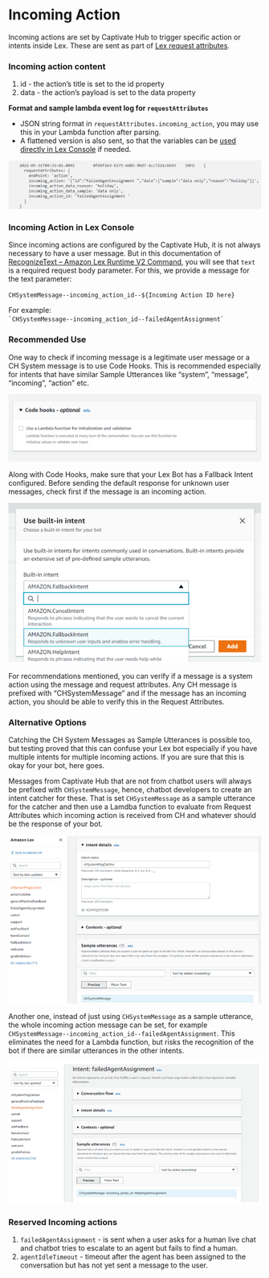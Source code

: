 # Incoming Action

Incoming actions are set by Captivate Hub to trigger specific action or intents inside Lex. These are sent as part of [Lex request attributes](https://docs.aws.amazon.com/lexv2/latest/dg/context-mgmt-request-attribs.html).

### **Incoming action content**

1. id - the action’s title is set to the id property
2. data - the action’s payload is set to the data property

**Format and sample lambda event log for `requestAttributes`**

* JSON string format in `requestAttributes.incoming_action`, you may use this in your Lambda function after parsing.
* A flattened version is also sent, so that the variables can be [used directly in Lex Console](https://docs.aws.amazon.com/lex/latest/dg/howitworks-manage-prompts.html#msg-prompts-msg-types) if needed.

![Incoming action logs in requestAttributes of Lambda event](<../../../.gitbook/assets/image (38) (1).png>)

### Incoming Action in Lex Console

Since incoming actions are configured by the Captivate Hub, it is not always necessary to have a user message. But in this documentation of [RecognizeText – Amazon Lex Runtime V2 Command](https://docs.aws.amazon.com/lexv2/latest/dg/API\_runtime\_RecognizeText.html), you will see that `text` is a required request body parameter. For this, we provide a message for the text parameter:

`CHSystemMessage--incoming_action_id--${Incoming Action ID here}`

For example:\
`` `CHSystemMessage--incoming_action_id--failedAgentAssignment` ``

### **Recommended Use**

One way to check if incoming message is a legitimate user message or a CH System message is to use Code Hooks. This is recommended especially for intents that have similar Sample Utterances like “system”, “message”, “incoming”, “action” etc.

![Code hooks in Lex Console](<../../../.gitbook/assets/image (74).png>)

Along with Code Hooks, make sure that your Lex Bot has a Fallback Intent configured. Before sending the default response for unknown user messages, check first if the message is an incoming action.

![Built-in Lex Fallback Intent](<../../../.gitbook/assets/image (62) (1).png>)

For recommendations mentioned, you can verify if a message is a system action using the message and request attributes. Any CH message is prefixed with “CHSystemMessage” and if the message has an incoming action, you should be able to verify this in the Request Attributes.

### **Alternative Options**

Catching the CH System Messages as Sample Utterances is possible too, but testing proved that this can confuse your Lex bot especially if you have multiple intents for multiple incoming actions. If you are sure that this is okay for your bot, here goes.

Messages from Captivate Hub that are not from chatbot users will always be prefixed with `CHSystemMessage`, hence, chatbot developers to create an intent catcher for these. That is set `CHSystemMessage` as a sample utterance for the catcher and then use a Lamdba function to evaluate from Request Attributes which incoming action is received from CH and whatever should be the response of your bot.

![](<../../../.gitbook/assets/image (69).png>)

Another one, instead of just using `CHSystemMessage` as a sample utterance, the whole incoming action message can be set, for example `CHSystemMessage--incoming_action_id--failedAgentAssignment`. This eliminates the need for a Lambda function, but risks the recognition of the bot if there are similar utterances in the other intents.

![](<../../../.gitbook/assets/image (75).png>)

### Reserved Incoming actions

1. `failedAgentAssignment` - is sent when a user asks for a human live chat and chatbot tries to escalate to an agent but fails to find a human.
2. `agentIdleTimeout` - timeout after the agent has been assigned to the conversation but has not yet sent a message to the user.&#x20;

